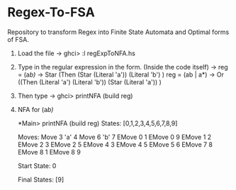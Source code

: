 # Regex-To-FSA
Repository to transform Regex into Finite State Automata and Optimal forms of FSA. 

1) Load the file ->
   ghci> :l regExpToNFA.hs

2) Type in the regular expression in the form. (Inside the code itself) ->
    reg = (a*b)* -> Star (Then (Star (Literal 'a')) (Literal 'b') ) 
    reg = (ab | a*) -> Or ((Then (Literal 'a') (Literal 'b'))  (Star (Literal 'a')) )

3) Then type ->
   ghci> printNFA (build reg)
   
4) NFA for (a*b)*   
   
   *Main> printNFA (build reg)
    States:
    [0,1,2,3,4,5,6,7,8,9]

    Moves:
    Move 3 'a' 4
    Move 6 'b' 7
    EMove 0 1
    EMove 0 9
    EMove 1 2
    EMove 2 3
    EMove 2 5
    EMove 4 3
    EMove 4 5
    EMove 5 6
    EMove 7 8
    EMove 8 1
    EMove 8 9

    Start State:
    0

    Final States:
    [9]

